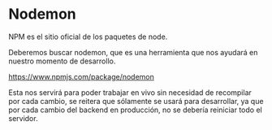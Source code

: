 # Nodemon
NPM es el sitio oficial de los paquetes de node.

Deberemos buscar nodemon, que es una herramienta que nos ayudará en nuestro momento de desarrollo.

https://www.npmjs.com/package/nodemon

Esta nos servirá para poder trabajar en vivo sin necesidad de recompilar por cada cambio, se reitera que sólamente se usará para desarrollar, ya que por cada cambio del backend en producción, no se debería reiniciar todo el servidor.